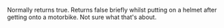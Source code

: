 Normally returns true. Returns false briefly whilst putting on a helmet after getting onto a motorbike. Not sure what that's about.
